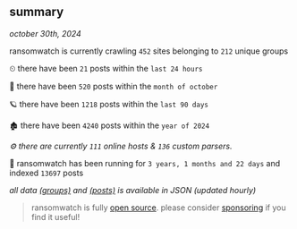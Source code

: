 
## summary
_october 30th, 2024_

ransomwatch is currently crawling `452` sites belonging to `212` unique groups

⏲ there have been `21` posts within the `last 24 hours`

🦈 there have been `520` posts within the `month of october`

🪐 there have been `1218` posts within the `last 90 days`

🏚 there have been `4240` posts within the `year of 2024`

_⚙️ there are currently `111` online hosts & `136` custom parsers._

🦕 ransomwatch has been running for `3 years, 1 months and 22 days` and indexed `13697` posts

_all data  [(groups)](http://ransomwhat.telemetry.ltd/groups) and [(posts)](http://ransomwhat.telemetry.ltd/posts) is available in JSON (updated hourly)_

> ransomwatch is fully [open source](https://github.com/joshhighet/ransomwatch#ransomwatch--). please consider [sponsoring](https://github.com/sponsors/joshhighet) if you find it useful!
